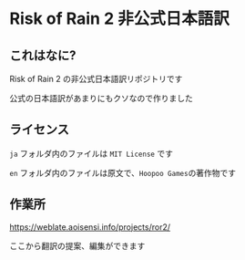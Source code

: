 # Risk of Rain 2 非公式日本語訳

## これはなに?
Risk of Rain 2 の非公式日本語訳リポジトリです  

公式の日本語訳があまりにもクソなので作りました

## ライセンス
`ja` フォルダ内のファイルは `MIT License` です

`en` フォルダ内のファイルは原文で、`Hoopoo Games`の著作物です

## 作業所
https://weblate.aoisensi.info/projects/ror2/

ここから翻訳の提案、編集ができます